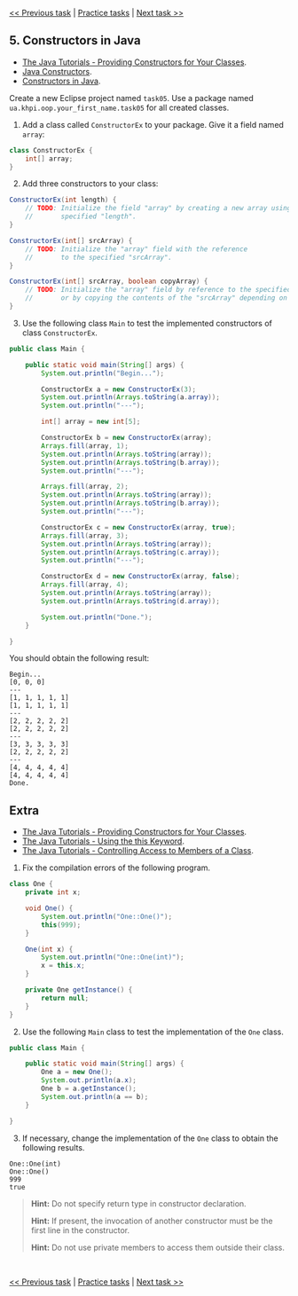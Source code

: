 [<< Previous task](task04.md) | [Practice tasks](readme.md#practice) | [Next task >>](task06.md)

<span id="task_05"></span>
## 5. Constructors in Java

- [The Java Tutorials - Providing Constructors for Your Classes](https://docs.oracle.com/javase/tutorial/java/javaOO/constructors.html).
- [Java Constructors](https://www.tutorialspoint.com/java/java_constructors.htm).
- [Constructors in Java](https://www.javatpoint.com/java-constructor).

Create a new Eclipse project named `task05`. Use a package named `ua.khpi.oop.your_first_name.task05` for all created classes.

1) Add a class called `ConstructorEx` to your package. Give it a field named `array`:

```java
class ConstructorEx {
	int[] array;
}
```
2) Add three constructors to your class:

```java
ConstructorEx(int length) {
	// TODO: Initialize the field "array" by creating a new array using the
	//       specified "length".
}

ConstructorEx(int[] srcArray) {
	// TODO: Initialize the "array" field with the reference
	//       to the specified "srcArray".
}

ConstructorEx(int[] srcArray, boolean copyArray) {
	// TODO: Initialize the "array" field by reference to the specified "srcArray"
	//       or by copying the contents of the "srcArray" depending on the "copyArray" flag.
}
```

3) Use the following class `Main` to test the implemented constructors of class `ConstructorEx`.

```java
public class Main {

	public static void main(String[] args) {
		System.out.println("Begin...");

		ConstructorEx a = new ConstructorEx(3);
		System.out.println(Arrays.toString(a.array));
		System.out.println("---");

		int[] array = new int[5];

		ConstructorEx b = new ConstructorEx(array);
		Arrays.fill(array, 1);
		System.out.println(Arrays.toString(array));
		System.out.println(Arrays.toString(b.array));
		System.out.println("---");

		Arrays.fill(array, 2);
		System.out.println(Arrays.toString(array));
		System.out.println(Arrays.toString(b.array));
		System.out.println("---");

		ConstructorEx c = new ConstructorEx(array, true);
		Arrays.fill(array, 3);
		System.out.println(Arrays.toString(array));
		System.out.println(Arrays.toString(c.array));
		System.out.println("---");

		ConstructorEx d = new ConstructorEx(array, false);
		Arrays.fill(array, 4);
		System.out.println(Arrays.toString(array));
		System.out.println(Arrays.toString(d.array));

		System.out.println("Done.");
	}

}
```

You should obtain the following result:

```
Begin...
[0, 0, 0]
---
[1, 1, 1, 1, 1]
[1, 1, 1, 1, 1]
---
[2, 2, 2, 2, 2]
[2, 2, 2, 2, 2]
---
[3, 3, 3, 3, 3]
[2, 2, 2, 2, 2]
---
[4, 4, 4, 4, 4]
[4, 4, 4, 4, 4]
Done.
```

<span id="extra_05"></span>
## Extra

- [The Java Tutorials - Providing Constructors for Your Classes](https://docs.oracle.com/javase/tutorial/java/javaOO/constructors.html).
- [The Java Tutorials - Using the this Keyword](https://docs.oracle.com/javase/tutorial/java/javaOO/thiskey.html).
- [The Java Tutorials - Controlling Access to Members of a Class](https://docs.oracle.com/javase/tutorial/java/javaOO/accesscontrol.html).


1) Fix the compilation errors of the following program.

```java
class One {
	private int x;

	void One() {
		System.out.println("One::One()");
		this(999);
	}

	One(int x) {
		System.out.println("One::One(int)");
		x = this.x;
	}

	private One getInstance() {
		return null;
	}
}
```

2) Use the following `Main` class to test the implementation of the `One` class.

```java
public class Main {

	public static void main(String[] args) {
		One a = new One();
		System.out.println(a.x);
		One b = a.getInstance();
		System.out.println(a == b);
	}

}
```

3) If necessary, сhange the implementation of the `One` class to obtain the following results.

```
One::One(int)
One::One()
999
true
```

> **Hint:** Do not specify return type in constructor declaration.
>
> **Hint:** If present, the invocation of another constructor must be the first line in the constructor.
>
> **Hint:** Do not use private members to access them outside their class.

<br>

[<< Previous task](task04.md) | [Practice tasks](readme.md#practice) | [Next task >>](task06.md)

